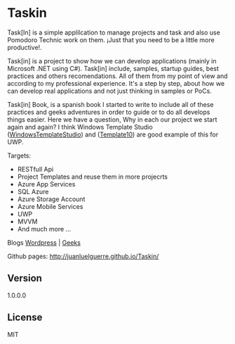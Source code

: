 Taskin
========
Task[In] is a simple applilcation to manage projects and task and also use Pomodoro Technic work on them. ¡Just that you need to be a little more productive!.

Task[in] is a project to show how we can develop applications (mainly in Microsoft .NET using C#). Task[in] include, samples, startup guides, best practices and others recomendations. All of them from my point of view and according to my professional experience. It's a step by step, about how we can develop real applications and not just thinking in samples or PoCs.

Task[in] Book, is a spanish book I started to write to include all of these practices and geeks adventures in order to guide or to do all develops things easier. Here we have a question, Why in each our project we start again and again? I think Windows Template Studio ([WindowsTemplateStudio]) and ([Template10]) are good example of this for UWP.

Targets:
- RESTfull Api
- Project Templates and reuse them in more projecrts
- Azure App Services
- SQL Azure
- Azure Storage Account 
- Azure Mobile Services
- UWP
- MVVM
- And much more ...

Blogs [Wordpress] | [Geeks]

 Github pages: http://juanluelguerre.github.io/Taskin/ 

Version
----
1.0.0.0


License
----
MIT


[Wordpress]:https://elguerre.com/
[Geeks]:http://geeks.ms/blogs/jlguerrero/
[WindowsTemplateStudio]:https://marketplace.visualstudio.com/items?itemName=WASTeamAccount.WindowsTemplateStudio
[Template10]:https://github.com/Windows-XAML/Template10/wiki
